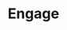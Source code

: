 ---
title: Engage
image: /assets/images/projects/project-engage.jpg
links:
  - name: Github
    url: 'https://github.com/hackla-engage'
  - name: Site
    url: 'https://sm.engage.town/'
looking: NLP engineers, Django developers (API), React developers, UX designers,
      anyone else...
location: Santa Monica
partner: City of Santa Monica
description: Engage is a civic participation platform. Currently in beta, Engage makes it easier for residents of Santa Monica, CA to offer their feedback on policy issues that City Council is considering. Engage aims to increase access for community stakeholders who are unable to attend public meetings or may otherwise feel unheard by their local government.
---